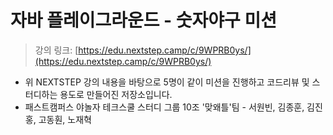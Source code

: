 # 자바 플레이그라운드 - 숫자야구 미션

> 강의 링크: [https://edu.nextstep.camp/c/9WPRB0ys/](https://edu.nextstep.camp/c/9WPRB0ys/)

* 위 NEXTSTEP 강의 내용을 바탕으로 5명이 같이 미션을 진행하고 코드리뷰 및 스터디하는 용도로 만들어진 저장소입니다.
* 패스트캠퍼스 야놀자 테크스쿨 스터디 그룹 10조 '맞왜틀'팀 - 서원빈, 김종훈, 김진홍, 고동훤, 노재혁
